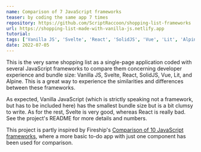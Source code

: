 ```yaml
---
name: Comparison of 7 JavaScript frameworks
teaser: by coding the same app 7 times
repository: https://github.com/ScriptRaccoon/shopping-list-frameworks
url: https://shopping-list-made-with-vanilla-js.netlify.app
tutorial:
tags: ['Vanilla JS', 'Svelte', 'React', 'SolidJS', 'Vue', 'Lit', 'Alpine']
date: 2022-07-05
---
```


This is the very same shopping list as a single-page application coded with several JavaScript frameworks to compare them concerning developer experience and bundle size: Vanilla JS, Svelte, React, SolidJS, Vue, Lit, and Alpine. This is a great way to experience the similarities and differences between these frameworks.

As expected, Vanilla JavaScript (which is strictly speaking not a framework, but has to be included here) has the smallest bundle size but is a bit clumsy to write. As for the rest, Svelte is very good, whereas React is really bad. See the project's README for more details and numbers.

This project is partly inspired by Fireship's [Comparison of 10 JavaScript frameworks](https://github.com/fireship-io/10-javascript-frameworks), where a more basic to-do app with just one component has been used for comparison.

